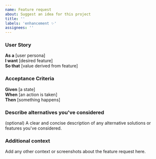 ```yaml
---
name: Feature request
about: Suggest an idea for this project
title: ''
labels: 'enhancement ✨'
assignees: ''
---
```


### User Story

**As a** [user persona] <br>
**I want** [desired feature] <br>
**So that** [value derived from feature]

### Acceptance Criteria

**Given** [a state] <br>
**When** [an action is taken] <br>
**Then** [something happens]

### Describe alternatives you've considered
(optional) A clear and concise description of any alternative solutions or features you've considered.

### Additional context
Add any other context or screenshots about the feature request here.
